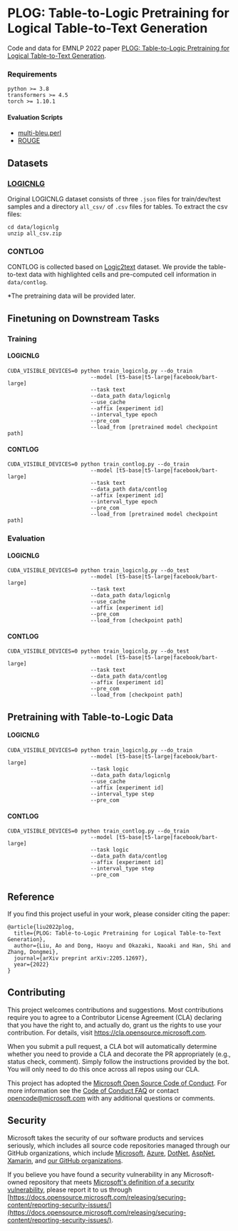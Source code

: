 # PLOG: Table-to-Logic Pretraining for Logical Table-to-Text Generation

Code and data for EMNLP 2022 paper [PLOG: Table-to-Logic Pretraining for Logical Table-to-Text Generation](https://arxiv.org/abs/2205.12697).


### Requirements
```angular2html
python >= 3.8
transformers >= 4.5
torch >= 1.10.1
```
#### Evaluation Scripts
- [multi-bleu.perl](https://github.com/moses-smt/mosesdecoder/blob/master/scripts/generic/multi-bleu.perl)
- [ROUGE](https://github.com/bheinzerling/pyrouge)
## Datasets

### [LOGICNLG](https://github.com/wenhuchen/LogicNLG)

Original LOGICNLG dataset consists of three `.json` files for train/dev/test samples and a directory `all_csv/` of `.csv` files for tables. 
To extract the csv files:
```angular2html
cd data/logicnlg
unzip all_csv.zip
```

### CONTLOG
CONTLOG is collected based on [Logic2text](https://github.com/czyssrs/Logic2Text) dataset. We provide the table-to-text data with highlighted cells and pre-computed cell information in `data/contlog`.


*The pretraining data will be provided later.



## Finetuning on Downstream Tasks

### Training

#### LOGICNLG
```
CUDA_VISIBLE_DEVICES=0 python train_logicnlg.py --do_train 
                          --model [t5-base|t5-large|facebook/bart-large] 
                          --task text 
                          --data_path data/logicnlg 
                          --use_cache 
                          --affix [experiment id] 
                          --interval_type epoch 
                          --pre_com
                          --load_from [pretrained model checkpoint path]
```
#### CONTLOG
```
CUDA_VISIBLE_DEVICES=0 python train_contlog.py --do_train
                          --model [t5-base|t5-large|facebook/bart-large]
                          --task text 
                          --data_path data/contlog 
                          --affix [experiment id] 
                          --interval_type epoch 
                          --pre_com
                          --load_from [pretrained model checkpoint path] 
```

### Evaluation
#### LOGICNLG
```
CUDA_VISIBLE_DEVICES=0 python train_logicnlg.py --do_test 
                          --model [t5-base|t5-large|facebook/bart-large]
                          --task text
                          --data_path data/logicnlg
                          --use_cache
                          --affix [experiment id]
                          --pre_com 
                          --load_from [checkpoint path]

```

#### CONTLOG
```
CUDA_VISIBLE_DEVICES=0 python train_logicnlg.py --do_test 
                          --model [t5-base|t5-large|facebook/bart-large] 
                          --task text 
                          --data_path data/contlog 
                          --affix [experiment id] 
                          --pre_com 
                          --load_from [checkpoint path]
```
## Pretraining with Table-to-Logic Data

#### LOGICNLG
```
CUDA_VISIBLE_DEVICES=0 python train_logicnlg.py --do_train 
                          --model [t5-base|t5-large|facebook/bart-large] 
                          --task logic 
                          --data_path data/logicnlg 
                          --use_cache 
                          --affix [experiment id] 
                          --interval_type step 
                          --pre_com
```
#### CONTLOG
```
CUDA_VISIBLE_DEVICES=0 python train_contlog.py --do_train
                          --model [t5-base|t5-large|facebook/bart-large]
                          --task logic
                          --data_path data/contlog 
                          --affix [experiment id] 
                          --interval_type step
                          --pre_com
```


## Reference

If you find this project useful in your work, please consider citing the paper:

```
@article{liu2022plog,
  title={PLOG: Table-to-Logic Pretraining for Logical Table-to-Text Generation},
  author={Liu, Ao and Dong, Haoyu and Okazaki, Naoaki and Han, Shi and Zhang, Dongmei},
  journal={arXiv preprint arXiv:2205.12697},
  year={2022}
}
```




## Contributing

This project welcomes contributions and suggestions.  Most contributions require you to agree to a
Contributor License Agreement (CLA) declaring that you have the right to, and actually do, grant us
the rights to use your contribution. For details, visit https://cla.opensource.microsoft.com.

When you submit a pull request, a CLA bot will automatically determine whether you need to provide
a CLA and decorate the PR appropriately (e.g., status check, comment). Simply follow the instructions
provided by the bot. You will only need to do this once across all repos using our CLA.

This project has adopted the [Microsoft Open Source Code of Conduct](https://opensource.microsoft.com/codeofconduct/).
For more information see the [Code of Conduct FAQ](https://opensource.microsoft.com/codeofconduct/faq/) or
contact [opencode@microsoft.com](mailto:opencode@microsoft.com) with any additional questions or comments.

## Security


Microsoft takes the security of our software products and services seriously, which includes all source code repositories managed through our GitHub organizations, which include [Microsoft](https://github.com/Microsoft), [Azure](https://github.com/Azure), [DotNet](https://github.com/dotnet), [AspNet](https://github.com/aspnet), [Xamarin](https://github.com/xamarin), and [our GitHub organizations](https://opensource.microsoft.com/).

If you believe you have found a security vulnerability in any Microsoft-owned repository that meets [Microsoft's definition of a security vulnerability](https://docs.microsoft.com/en-us/previous-versions/tn-archive/cc751383(v=technet.10)), please report it to us through [https://docs.opensource.microsoft.com/releasing/securing-content/reporting-security-issues/](https://docs.opensource.microsoft.com/releasing/securing-content/reporting-security-issues/).



